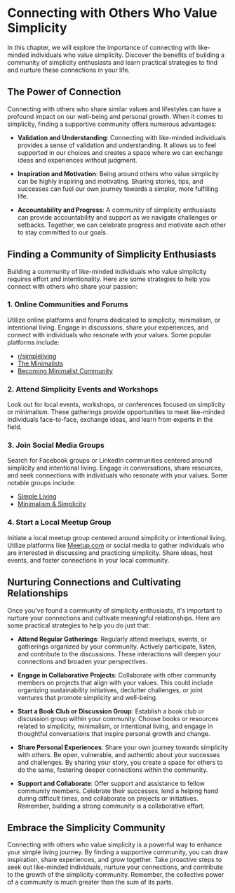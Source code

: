 Connecting with Others Who Value Simplicity
======================================================

In this chapter, we will explore the importance of connecting with like-minded individuals who value simplicity. Discover the benefits of building a community of simplicity enthusiasts and learn practical strategies to find and nurture these connections in your life.

The Power of Connection
-----------------------

Connecting with others who share similar values and lifestyles can have a profound impact on our well-being and personal growth. When it comes to simplicity, finding a supportive community offers numerous advantages:

* **Validation and Understanding**: Connecting with like-minded individuals provides a sense of validation and understanding. It allows us to feel supported in our choices and creates a space where we can exchange ideas and experiences without judgment.

* **Inspiration and Motivation**: Being around others who value simplicity can be highly inspiring and motivating. Sharing stories, tips, and successes can fuel our own journey towards a simpler, more fulfilling life.

* **Accountability and Progress**: A community of simplicity enthusiasts can provide accountability and support as we navigate challenges or setbacks. Together, we can celebrate progress and motivate each other to stay committed to our goals.

Finding a Community of Simplicity Enthusiasts
---------------------------------------------

Building a community of like-minded individuals who value simplicity requires effort and intentionality. Here are some strategies to help you connect with others who share your passion:

### 1. **Online Communities and Forums**

Utilize online platforms and forums dedicated to simplicity, minimalism, or intentional living. Engage in discussions, share your experiences, and connect with individuals who resonate with your values. Some popular platforms include:

* [r/simpleliving](https://www.reddit.com/r/simpleliving/)
* [The Minimalists](https://www.theminimalists.com/community/)
* [Becoming Minimalist Community](https://www.becomingminimalist.com/community/)

### 2. **Attend Simplicity Events and Workshops**

Look out for local events, workshops, or conferences focused on simplicity or minimalism. These gatherings provide opportunities to meet like-minded individuals face-to-face, exchange ideas, and learn from experts in the field.

### 3. **Join Social Media Groups**

Search for Facebook groups or LinkedIn communities centered around simplicity and intentional living. Engage in conversations, share resources, and seek connections with individuals who resonate with your values. Some notable groups include:

* [Simple Living](https://www.facebook.com/groups/simplelivinggroup/)
* [Minimalism \& Simplicity](https://www.facebook.com/groups/minimalismsimplicity/)

### 4. **Start a Local Meetup Group**

Initiate a local meetup group centered around simplicity or intentional living. Utilize platforms like [Meetup.com](http://Meetup.com) or social media to gather individuals who are interested in discussing and practicing simplicity. Share ideas, host events, and foster connections in your local community.

Nurturing Connections and Cultivating Relationships
---------------------------------------------------

Once you've found a community of simplicity enthusiasts, it's important to nurture your connections and cultivate meaningful relationships. Here are some practical strategies to help you do just that:

* **Attend Regular Gatherings**: Regularly attend meetups, events, or gatherings organized by your community. Actively participate, listen, and contribute to the discussions. These interactions will deepen your connections and broaden your perspectives.

* **Engage in Collaborative Projects**: Collaborate with other community members on projects that align with your values. This could include organizing sustainability initiatives, declutter challenges, or joint ventures that promote simplicity and well-being.

* **Start a Book Club or Discussion Group**: Establish a book club or discussion group within your community. Choose books or resources related to simplicity, minimalism, or intentional living, and engage in thoughtful conversations that inspire personal growth and change.

* **Share Personal Experiences**: Share your own journey towards simplicity with others. Be open, vulnerable, and authentic about your successes and challenges. By sharing your story, you create a space for others to do the same, fostering deeper connections within the community.

* **Support and Collaborate**: Offer support and assistance to fellow community members. Celebrate their successes, lend a helping hand during difficult times, and collaborate on projects or initiatives. Remember, building a strong community is a collaborative effort.

Embrace the Simplicity Community
--------------------------------

Connecting with others who value simplicity is a powerful way to enhance your simple living journey. By finding a supportive community, you can draw inspiration, share experiences, and grow together. Take proactive steps to seek out like-minded individuals, nurture your connections, and contribute to the growth of the simplicity community. Remember, the collective power of a community is much greater than the sum of its parts.
